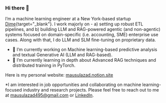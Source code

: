 ### Hi there 👋

I’m a machine learning engineer at a New York-based startup [Dime](https://www.joindime.io/){target="_blank"}. I work majorly on - a) setting up robust ETL pipelines, and b) building LLM and RAG-powered agentic (and non-agentic) systems focused on domain-specific (i.e. accounting, SME) enterprise use cases. Along with that, I do LLM and SLM fine-tuning on proprietary data.

<!--
**mausulazad/mausulazad** is a ✨ _special_ ✨ repository because its `README.md` (this file) appears on your GitHub profile.

Here are some ideas to get you started:
-->
- 🔭 I’m currently working on Machine learning-based predictive analysis and textual Generative AI (LLM and RAG-based).
- 🌱 I’m currently learning in depth about Advanced RAG techniques and distributed training in PyTorch.

Here is my personal website: [mausulazad.notion.site](https://mausulazad.notion.site/Abu-Tyeb-Azad-Mausul-1698f393875b809187d8c3e782f0d49e)

*I am interested in job opportunities and collaborating on machine learning-focused industry and research projects. Please feel free to reach out to me at [mausulazad495@gmail.com](mailto:mausulazad495@gmail.com) or [LinkedIn](https://www.linkedin.com/in/abu-tyeb-azad). 
<!-- [Mausul's Github Stats](https://github-readme-stats.vercel.app/api?username=mausulazad&show_icons=true&theme=radical) -->
